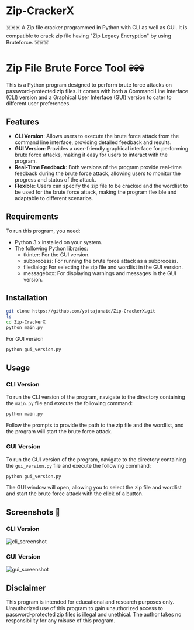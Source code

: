 # Zip-CrackerX
☠️☠️☠️ A Zip file cracker programmed in Python with CLI as well as GUI. It is compatible to crack zip file having "Zip Legacy Encryption" by using Bruteforce. ☠️☠️☠️

# Zip File Brute Force Tool 💀💀💀

This is a Python program designed to perform brute force attacks on password-protected zip files. It comes with both a Command Line Interface (CLI) version and a Graphical User Interface (GUI) version to cater to different user preferences.

## Features

- **CLI Version**: Allows users to execute the brute force attack from the command line interface, providing detailed feedback and results.
- **GUI Version**: Provides a user-friendly graphical interface for performing brute force attacks, making it easy for users to interact with the program.
- **Real-Time Feedback**: Both versions of the program provide real-time feedback during the brute force attack, allowing users to monitor the progress and status of the attack.
- **Flexible**: Users can specify the zip file to be cracked and the wordlist to be used for the brute force attack, making the program flexible and adaptable to different scenarios.

## Requirements

To run this program, you need:

- Python 3.x installed on your system.
- The following Python libraries:
  - tkinter: For the GUI version.
  - subprocess: For running the brute force attack as a subprocess.
  - filedialog: For selecting the zip file and wordlist in the GUI version.
  - messagebox: For displaying warnings and messages in the GUI version.

## Installation
```bash
git clone https://github.com/yottajunaid/Zip-CrackerX.git
ls
cd Zip-CrackerX
python main.py
```
For GUI version
```bash
python gui_version.py
```

## Usage

### CLI Version

To run the CLI version of the program, navigate to the directory containing the `main.py` file and execute the following command:
```bash
python main.py
```

Follow the prompts to provide the path to the zip file and the wordlist, and the program will start the brute force attack.

### GUI Version

To run the GUI version of the program, navigate to the directory containing the `gui_version.py` file and execute the following command:
```bash
python gui_version.py
```

The GUI window will open, allowing you to select the zip file and wordlist and start the brute force attack with the click of a button.

## Screenshots 📸
### CLI Version
![cli_screenshot](https://github.com/yottajunaid/Zip-CrackerX/assets/114429773/2e28deb2-0559-440d-80cc-be78335630b2)

### GUI Version
![gui_screenshot](https://github.com/yottajunaid/Zip-CrackerX/assets/114429773/50b40399-0a0e-4179-b1ed-c96282881ab9)

## Disclaimer

This program is intended for educational and research purposes only. Unauthorized use of this program to gain unauthorized access to password-protected zip files is illegal and unethical. The author takes no responsibility for any misuse of this program.



